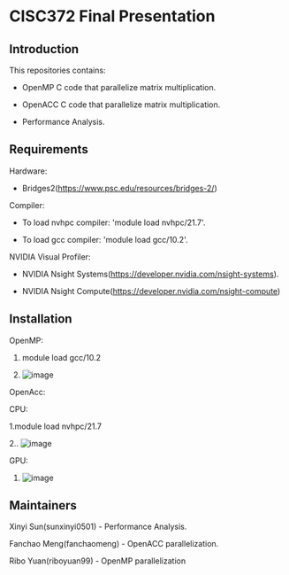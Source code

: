 # CISC372 Final Presentation
## Introduction
This repositories contains:  
- OpenMP C code that parallelize matrix multiplication.  

- OpenACC C code that parallelize matrix multiplication.    

- Performance Analysis.  

## Requirements

Hardware:   

- Bridges2(https://www.psc.edu/resources/bridges-2/)

Compiler: 

- To load nvhpc compiler: 'module load nvhpc/21.7'.     
  
- To load gcc compiler: 'module load gcc/10.2'.   

NVIDIA Visual Profiler:    
- NVIDIA Nsight Systems(https://developer.nvidia.com/nsight-systems).   

- NVIDIA Nsight Compute(https://developer.nvidia.com/nsight-compute)


## Installation
OpenMP:

1. module load gcc/10.2

2. ![image](https://user-images.githubusercontent.com/50935437/144540666-d6a0b1e5-0518-4f72-bbec-5b68f0b7b726.png)

OpenAcc:

CPU:

1.module load nvhpc/21.7

2.. ![image](https://user-images.githubusercontent.com/50935437/144540768-1530d9bd-5de6-419d-85de-10c273da3e97.png)

GPU:

1. ![image](https://user-images.githubusercontent.com/50935437/144541198-695ebafd-e05c-468f-8f41-4c29c4e92fe3.png)








## Maintainers
Xinyi Sun(sunxinyi0501) - Performance Analysis.       

Fanchao Meng(fanchaomeng) - OpenACC parallelization.      

Ribo Yuan(riboyuan99) - OpenMP parallelization
